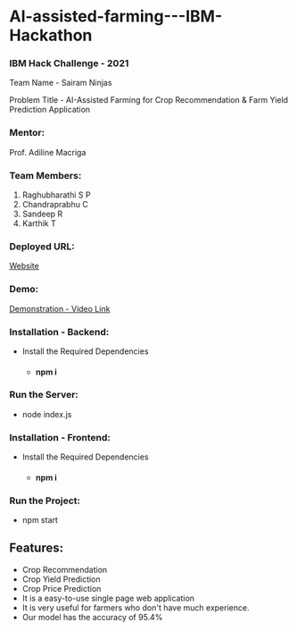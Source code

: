# AI-assisted-farming---IBM-Hackathon

<h3>IBM Hack Challenge - 2021</h3>

Team Name - Sairam Ninjas

Problem Title - AI-Assisted Farming for Crop Recommendation & Farm Yield Prediction Application

<h3>Mentor:</h3>
Prof. Adiline Macriga

<h3>Team Members:</h3>
<ol>
<li>
Raghubharathi S P
</li>
<li>
Chandraprabhu C
</li>
<li>
Sandeep R
</li>
<li>
Karthik T
</li>
</ol>

<h3>Deployed URL:</h3>
<a href="https://chandraprabhu02.github.io/AI-assisted-farming---IBM-Hackathon/"> Website</a>
<h3>Demo:</h3>
<a href = "https://www.youtube.com/watch?v=QAHPvtoImO4">Demonstration - Video Link</a>
<h3>Installation - Backend:</h3>
<ul>
<li>Install the Required Dependencies</li>
<ul>
<li>
  <h4>npm i</h4>
</li>
</ul>
</ul>
<h3>Run the Server:</h3>
<ul>
<li>node index.js</li>
</ul>

<h3>Installation - Frontend:</h3>
<ul>
<li>Install the Required Dependencies</li>
<ul>
<li>
  <h4>npm i</h4>
</li>
</ul>
</ul>

<h3>Run the Project:</h3>
<ul>
<li>npm start</li>
</ul>

<h2>Features:</h2>
<ul>
<li>
Crop Recommendation
</li>
<li>
Crop Yield Prediction
</li>
<li>
Crop Price Prediction
</li>
<li>
It is a easy-to-use single page web application
</li>
<li>
It is very useful for farmers who don't have much experience.
</li>
<li>
Our model has the accuracy of 95.4%
</li>
</ul>
